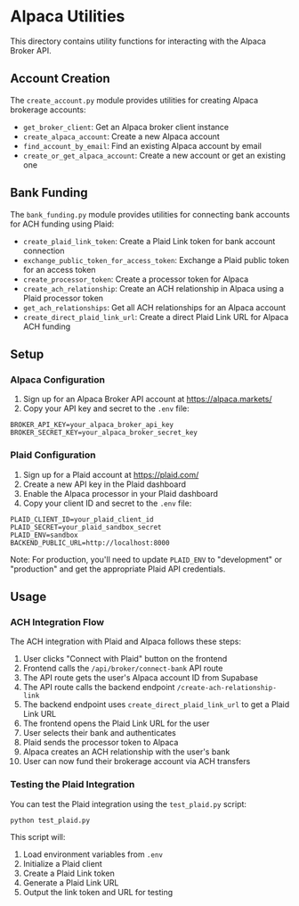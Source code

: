 # Alpaca Utilities

This directory contains utility functions for interacting with the Alpaca Broker API.

## Account Creation

The `create_account.py` module provides utilities for creating Alpaca brokerage accounts:

- `get_broker_client`: Get an Alpaca broker client instance
- `create_alpaca_account`: Create a new Alpaca account
- `find_account_by_email`: Find an existing Alpaca account by email
- `create_or_get_alpaca_account`: Create a new account or get an existing one

## Bank Funding

The `bank_funding.py` module provides utilities for connecting bank accounts for ACH funding using Plaid:

- `create_plaid_link_token`: Create a Plaid Link token for bank account connection
- `exchange_public_token_for_access_token`: Exchange a Plaid public token for an access token
- `create_processor_token`: Create a processor token for Alpaca
- `create_ach_relationship`: Create an ACH relationship in Alpaca using a Plaid processor token
- `get_ach_relationships`: Get all ACH relationships for an Alpaca account
- `create_direct_plaid_link_url`: Create a direct Plaid Link URL for Alpaca ACH funding

## Setup

### Alpaca Configuration

1. Sign up for an Alpaca Broker API account at https://alpaca.markets/
2. Copy your API key and secret to the `.env` file:

```
BROKER_API_KEY=your_alpaca_broker_api_key
BROKER_SECRET_KEY=your_alpaca_broker_secret_key
```

### Plaid Configuration

1. Sign up for a Plaid account at https://plaid.com/
2. Create a new API key in the Plaid dashboard
3. Enable the Alpaca processor in your Plaid dashboard
4. Copy your client ID and secret to the `.env` file:

```
PLAID_CLIENT_ID=your_plaid_client_id
PLAID_SECRET=your_plaid_sandbox_secret
PLAID_ENV=sandbox
BACKEND_PUBLIC_URL=http://localhost:8000
```

Note: For production, you'll need to update `PLAID_ENV` to "development" or "production" and get the appropriate Plaid API credentials.

## Usage

### ACH Integration Flow

The ACH integration with Plaid and Alpaca follows these steps:

1. User clicks "Connect with Plaid" button on the frontend
2. Frontend calls the `/api/broker/connect-bank` API route
3. The API route gets the user's Alpaca account ID from Supabase
4. The API route calls the backend endpoint `/create-ach-relationship-link`
5. The backend endpoint uses `create_direct_plaid_link_url` to get a Plaid Link URL
6. The frontend opens the Plaid Link URL for the user
7. User selects their bank and authenticates
8. Plaid sends the processor token to Alpaca
9. Alpaca creates an ACH relationship with the user's bank
10. User can now fund their brokerage account via ACH transfers

### Testing the Plaid Integration

You can test the Plaid integration using the `test_plaid.py` script:

```bash
python test_plaid.py
```

This script will:

1. Load environment variables from `.env`
2. Initialize a Plaid client
3. Create a Plaid Link token
4. Generate a Plaid Link URL
5. Output the link token and URL for testing 